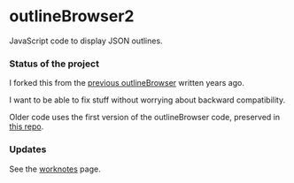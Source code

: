 # outlineBrowser2

JavaScript code to display JSON outlines.

### Status of the project

I forked this from the <a href="https://github.com/scripting/outlineBrowser">previous outlineBrowser</a> written years ago. 

I want to be able to fix stuff without worrying about backward compatibility.

Older code uses the first version of the outlineBrowser code, preserved in <a href="https://github.com/scripting/outlineBrowser">this repo</a>.

### Updates

See the <a href="worknotes.md">worknotes</a> page.

